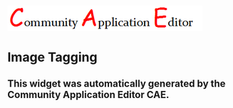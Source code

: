 ![CAE](https://github.com/cae-development/frontendComponent-Image-Tagging/blob/gh-pages/img/logo.png)  

Image Tagging
===================


This widget was automatically generated by the Community Application Editor CAE.  
---------------
